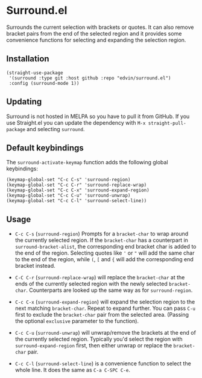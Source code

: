 # Surround.el

Surrounds the current selection with brackets or quotes. It can also remove bracket pairs from the end of the selected region
and it provides some convenience functions for selecting and expanding the selection region.

## Installation

```elisp
(straight-use-package
 '(surround :type git :host github :repo "edvin/surround.el")
 :config (surround-mode 1))
```

## Updating

Surround is not hosted in MELPA so you have to pull it from GitHub. If you use Straight.el you can update the dependency
with `M-x straight-pull-package` and selecting `surround`.

## Default keybindings

The `surround-activate-keymap` function adds the following global keybindings:

```elisp
(keymap-global-set "C-c C-s" 'surround-region)
(keymap-global-set "C-c C-r" 'surround-replace-wrap)
(keymap-global-set "C-c C-x" 'surround-expand-region)
(keymap-global-set "C-c C-u" 'surround-unwrap)
(keymap-global-set "C-c C-l" 'surround-select-line))
```


## Usage

* `C-c C-s` (`surround-region`) Prompts for a `bracket-char` to wrap around the currently selected region. If the `bracket-char`
has a counterpart in `surround-bracket-alist`, the corresponding end bracket char is added to the end of the region.
Selecting quotes like `'` or `"` will add the same char to the end of the region, while `(`, `[` and `{` will add
the corresponding end bracket instead.

* `C-C C-r` (`surround-replace-wrap`) will replace the `bracket-char` at the ends of the currently selected region with the newly selected
`bracket-char`. Counterparts are looked up the same way as for `surround-region`.

* `C-c C-x` (`surround-expand-region`) will expand the selection region to the next matching `bracket-char`. Repeat to expand further. You can pass `C-u` first to exclude the `bracket-char` pair from the selected area. (Passing the optional `exclusive` parameter to the function).

* `C-c C-u` (`surround-unwrap`) will unwrap/remove the brackets at the end of the currently selected region. Typically you'd select the
region with `surround-expand-region` first, then either unwrap or replace the `bracket-char` pair.

* `C-c C-l` (`surround-select-line`) is a convenience function to select the whole line. It does the same as `C-a C-SPC C-e`.
